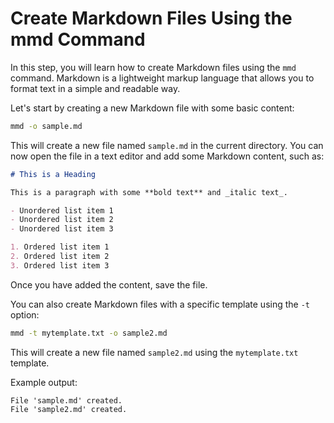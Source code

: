 # Create Markdown Files Using the mmd Command

In this step, you will learn how to create Markdown files using the `mmd` command. Markdown is a lightweight markup language that allows you to format text in a simple and readable way.

Let's start by creating a new Markdown file with some basic content:

```bash
mmd -o sample.md
```

This will create a new file named `sample.md` in the current directory. You can now open the file in a text editor and add some Markdown content, such as:

```markdown
# This is a Heading

This is a paragraph with some **bold text** and _italic text_.

- Unordered list item 1
- Unordered list item 2
- Unordered list item 3

1. Ordered list item 1
2. Ordered list item 2
3. Ordered list item 3
```

Once you have added the content, save the file.

You can also create Markdown files with a specific template using the `-t` option:

```bash
mmd -t mytemplate.txt -o sample2.md
```

This will create a new file named `sample2.md` using the `mytemplate.txt` template.

Example output:

```
File 'sample.md' created.
File 'sample2.md' created.
```
